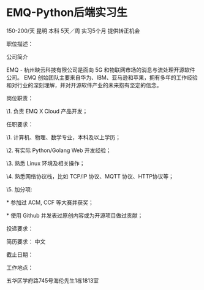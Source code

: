# EMQ-Python后端实习生

150-200/天 昆明 本科 5天／周 实习5个月 提供转正机会

职位描述：

公司简介 

EMQ - 杭州映云科技有限公司是面向 5G 和物联网市场的消息与流处理开源软件公司。 EMQ 创始团队主要来自华为、IBM、亚马逊和苹果，拥有多年的工作经验和对行业的深刻理解，并对开源软件产业的未来抱有坚定的信念。



岗位职责：

\1. 负责 EMQ X Cloud 产品开发；



任职要求： 

\1. 计算机、物理、数学专业，本科及以上学历；

\2. 有实际 Python/Golang Web 开发经验； 

\3. 熟悉 Linux 环境及相关操作； 

\4. 熟悉网络协议栈，比如 TCP/IP 协议、MQTT 协议、HTTP协议等； 

\5. 加分项: 

  \* 参加过 ACM, CCF 等大赛并获奖；

  \* 使用 Github 并发表过原创内容或为开源项目做过贡献；

投递要求：

简历要求： 中文

截止日期：

工作地点：

五华区学府路745号海伦先生1栋1813室
